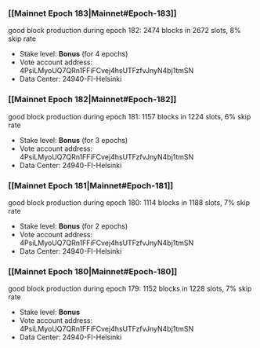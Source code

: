 ### [[Mainnet Epoch 183|Mainnet#Epoch-183]]
good block production during epoch 182: 2474 blocks in 2672 slots, 8% skip rate
* Stake level: **Bonus** (for 4 epochs)
* Vote account address: 4PsiLMyoUQ7QRn1FFiFCvej4hsUTFzfvJnyN4bj1tmSN
* Data Center: 24940-FI-Helsinki
### [[Mainnet Epoch 182|Mainnet#Epoch-182]]
good block production during epoch 181: 1157 blocks in 1224 slots, 6% skip rate
* Stake level: **Bonus** (for 3 epochs)
* Vote account address: 4PsiLMyoUQ7QRn1FFiFCvej4hsUTFzfvJnyN4bj1tmSN
* Data Center: 24940-FI-Helsinki
### [[Mainnet Epoch 181|Mainnet#Epoch-181]]
good block production during epoch 180: 1114 blocks in 1188 slots, 7% skip rate
* Stake level: **Bonus** (for 2 epochs)
* Vote account address: 4PsiLMyoUQ7QRn1FFiFCvej4hsUTFzfvJnyN4bj1tmSN
* Data Center: 24940-FI-Helsinki
### [[Mainnet Epoch 180|Mainnet#Epoch-180]]
good block production during epoch 179: 1152 blocks in 1228 slots, 7% skip rate
* Stake level: **Bonus**
* Vote account address: 4PsiLMyoUQ7QRn1FFiFCvej4hsUTFzfvJnyN4bj1tmSN
* Data Center: 24940-FI-Helsinki